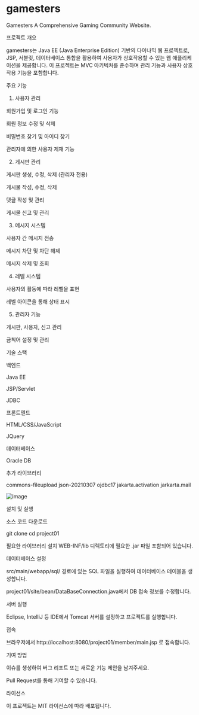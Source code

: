# gamesters
Gamesters A Comprehensive Gaming Community Website.


프로젝트 개요

gamesters는 Java EE (Java Enterprise Edition) 기반의 다이나믹 웹 프로젝트로, JSP, 서블릿, 데이터베이스 통합을 활용하여 사용자가 상호작용할 수 있는 웹 애플리케이션을 제공합니다. 이 프로젝트는 MVC 아키텍처를 준수하며 관리 기능과 사용자 상호작용 기능을 포함합니다.

주요 기능

1. 사용자 관리

회원가입 및 로그인 기능

회원 정보 수정 및 삭제

비밀번호 찾기 및 아이디 찾기

관리자에 의한 사용자 제재 기능

2. 게시판 관리

게시판 생성, 수정, 삭제 (관리자 전용)

게시물 작성, 수정, 삭제

댓글 작성 및 관리

게시물 신고 및 관리

3. 메시지 시스템

사용자 간 메시지 전송

메시지 차단 및 차단 해제

메시지 삭제 및 조회

4. 레벨 시스템

사용자의 활동에 따라 레벨을 표현

레벨 아이콘을 통해 상태 표시

5. 관리자 기능

게시판, 사용자, 신고 관리

금칙어 설정 및 관리

기술 스택

백엔드

Java EE

JSP/Servlet

JDBC

프론트엔드

HTML/CSS/JavaScript

JQuery

데이터베이스

Oracle DB

추가 라이브러리

commons-fileupload
json-20210307
ojdbc17
jakarta.activation
jarkarta.mail



![image](https://github.com/user-attachments/assets/37878f6d-a12c-4446-9b2e-33b744718126)

설치 및 실행

소스 코드 다운로드

git clone <repository-url>
cd project01

필요한 라이브러리 설치
WEB-INF/lib 디렉토리에 필요한 .jar 파일 포함되어 있습니다.

데이터베이스 설정

src/main/webapp/sql/ 경로에 있는 SQL 파일을 실행하여 데이터베이스 테이블을 생성합니다.

project01/site/bean/DataBaseConnection.java에서 DB 접속 정보를 수정합니다.

서버 실행

Eclipse, IntelliJ 등 IDE에서 Tomcat 서버를 설정하고 프로젝트를 실행합니다.

접속

브라우저에서 http://localhost:8080/project01/member/main.jsp 로 접속합니다.

기여 방법

이슈를 생성하여 버그 리포트 또는 새로운 기능 제안을 남겨주세요.

Pull Request를 통해 기여할 수 있습니다.

라이선스

이 프로젝트는 MIT 라이선스에 따라 배포됩니다.
